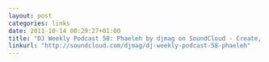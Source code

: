```yaml
---
layout: post
categories: links
date: 2011-10-14 00:29:27+01:00
title: "DJ Weekly Podcast 58: Phaeleh by djmag on SoundCloud - Create, record and share your sounds for free"
linkurl: "http://soundcloud.com/djmag/dj-weekly-podcast-58-phaeleh"
---
```

